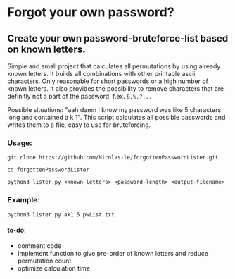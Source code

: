 # Forgot your own password?
## Create your own password-bruteforce-list based on known letters.


Simple and small project that calculates all permutations by using already known letters. It builds all combinations with other printable ascii characters. Only reasonable for short passwords or a high number of known letters. It also provides the possibility to remove characters that are definitly not a part of the password, f.ex. `&,%,?,..`

Possible situations: "aah damn I know my password was like 5 characters long and contained a k 1". 
This script calculates all possible passwords and writes them to a file, easy to use for bruteforcing.

### Usage:

`git clone https://github.com/Nicolas-le/forgottenPasswordLister.git`

`cd forgottenPasswordLister`

`python3 lister.py <known-letters> <password-length> <output-filename>`

### Example: 

`python3 lister.py ak1 5 pwList.txt`

#### to-do: 
* comment code
* implement function to give pre-order of known letters and reduce permutation count
* optimize calculation time



